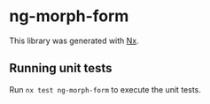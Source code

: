 # ng-morph-form

This library was generated with [Nx](https://nx.dev).

## Running unit tests

Run `nx test ng-morph-form` to execute the unit tests.
